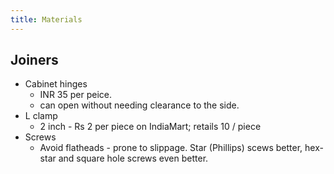 ```yaml
---
title: Materials
---
```


## Joiners
- Cabinet hinges
  - INR 35 per peice.
  - can open without needing clearance to the side. 
- L clamp
  - 2 inch - Rs 2 per piece on IndiaMart; retails 10 / piece 
- Screws
  - Avoid flatheads - prone to slippage. Star (Phillips) scews better, hex-star and square hole screws even better.
